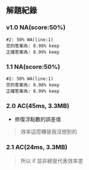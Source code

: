 ## 解題紀錄
### v1.0 NA(score:50%)
```text
#2: 50% WA(line:1)
您的答案為: 8.98% keep
正確答案為: 8.99% keep
```
### 1.1 NA(score:50%)
```text
#2: 50% WA(line:1)
您的答案為: 8.98% keep
正確答案為: 8.99% keep
```

### 2.0 AC(45ms, 3.3MB)
- 修復浮點數的誤差值
> 效率這麼糟是我沒想到的

### 2.1 AC(24ms, 3.3MB)
> 所以 if 並非總是代表效率差